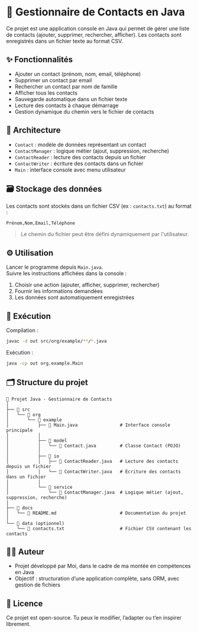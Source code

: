 # 📒 Gestionnaire de Contacts en Java

Ce projet est une application console en Java qui permet de gérer une liste de contacts (ajouter, supprimer, rechercher, afficher). Les contacts sont enregistrés dans un fichier texte au format CSV.

## ✨ Fonctionnalités

- Ajouter un contact (prénom, nom, email, téléphone)
- Supprimer un contact par email
- Rechercher un contact par nom de famille
- Afficher tous les contacts
- Sauvegarde automatique dans un fichier texte
- Lecture des contacts à chaque démarrage
- Gestion dynamique du chemin vers le fichier de contacts

## 🧱 Architecture

- `Contact` : modèle de données représentant un contact
- `ContactManager` : logique métier (ajout, suppression, recherche)
- `ContactReader` : lecture des contacts depuis un fichier
- `ContactWriter` : écriture des contacts dans un fichier
- `Main` : interface console avec menu utilisateur

## 🗃️ Stockage des données

Les contacts sont stockés dans un fichier CSV (ex : `contacts.txt`) au format :
```
Prénom,Nom,Email,Téléphone
```
> Le chemin du fichier peut être défini dynamiquement par l'utilisateur.

## ⚙️ Utilisation

Lancer le programme depuis `Main.java`.  
Suivre les instructions affichées dans la console :

1. Choisir une action (ajouter, afficher, supprimer, rechercher)
2. Fournir les informations demandées
3. Les données sont automatiquement enregistrées

## 🚀 Exécution

Compilation :
```bash
javac -d out src/org/example/**/*.java
```

Exécution :
```bash
java -cp out org.example.Main
```

## 🗂️ Structure du projet

```text
📁 Projet Java - Gestionnaire de Contacts
│
├── 📁 src
│   └── 📁 org
│       └── 📁 example
│           ├── 📄 Main.java                # Interface console principale
│           │
│           ├── 📁 model
│           │   └── 📄 Contact.java         # Classe Contact (POJO)
│           │
│           ├── 📁 io
│           │   ├── 📄 ContactReader.java   # Lecture des contacts depuis un fichier
│           │   └── 📄 ContactWriter.java   # Écriture des contacts dans un fichier
│           │
│           └── 📁 service
│               └── 📄 ContactManager.java  # Logique métier (ajout, suppression, recherche)
│
├── 📁 docs
│   └── 📄 README.md                        # Documentation du projet
│
└── 📁 data (optionnel)
    └── 📄 contacts.txt                     # Fichier CSV contenant les contacts
```

## 🙋‍♂️ Auteur

- Projet développé par Moi, dans le cadre de ma montée en compétences en Java
- Objectif : structuration d’une application complète, sans ORM, avec gestion de fichiers

## 📄 Licence

Ce projet est open-source. Tu peux le modifier, l’adapter ou t’en inspirer librement.